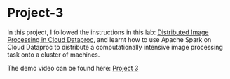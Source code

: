 # Project-3

In this project, I followed the instructions in this lab: [Distributed Image Processing in Cloud Dataproc]( https://www.qwiklabs.com/focuses/5834?catalog_rank=%7B%22rank%22%3A7%2C%22num_filters%22%3A0%2C%22has_search%22%3Atrue%7D&parent=catalog&search_id=4914974), and learnt how to use Apache Spark on Cloud Dataproc to distribute a computationally intensive image processing task onto a cluster of machines. 

The demo video can be found here: [Project 3](https://www.youtube.com/watch?v=1eI-3TRWE_0)
